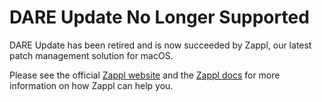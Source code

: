 # DARE Update No Longer Supported

DARE Update has been retired and is now succeeded by Zappl, our latest patch management solution for macOS.

Please see the official [Zappl website](https://zappl.co/) and the [Zappl docs](https://docs.zappl.co/) for more information on how Zappl can help you.
